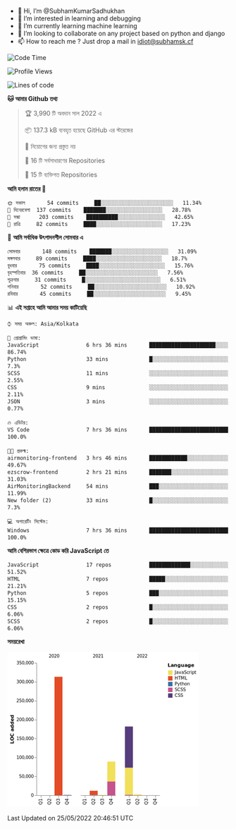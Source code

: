 - 👋 Hi, I’m @SubhamKumarSadhukhan
- 👀 I’m interested in learning and debugging
- 🌱 I’m currently learning machine learning
- 💞️ I’m looking to collaborate on any project based on python and django
- 📫 How to reach me ?
      Just drop a mail in idiot@subhamsk.cf

<!---
SubhamKumarSadhukhan/SubhamKumarSadhukhan is a ✨ special ✨ repository because its `README.md` (this file) appears on your GitHub profile.
You can click the Preview link to take a look at your changes.
--->


<!--START_SECTION:waka-->
![Code Time](http://img.shields.io/badge/Code%20Time-502%20hrs%205%20mins-blue)

![Profile Views](http://img.shields.io/badge/%E0%A6%AA%E0%A7%8D%E0%A6%B0%E0%A7%8B%E0%A6%AB%E0%A6%BE%E0%A6%87%E0%A6%B2%20%E0%A6%A6%E0%A6%B0%E0%A7%8D%E0%A6%B6%E0%A6%A8-4-blue)

![Lines of code](https://img.shields.io/badge/%E0%A6%B9%E0%A7%8D%E0%A6%AF%E0%A6%BE%E0%A6%B2%E0%A7%8B%20%E0%A6%93%E0%A6%AF%E0%A6%BC%E0%A6%BE%E0%A6%B0%E0%A7%8D%E0%A6%B2%E0%A7%8D%E0%A6%A1%20%E0%A6%A5%E0%A7%87%E0%A6%95%E0%A7%87%20%E0%A6%86%E0%A6%AE%E0%A6%BF%20%E0%A6%B2%E0%A6%BF%E0%A6%96%E0%A7%87%E0%A6%9B%E0%A6%BF-600%20Thousand%20%E0%A6%95%E0%A7%8B%E0%A6%A1%E0%A7%87%E0%A6%B0%20%E0%A6%B2%E0%A6%BE%E0%A6%87%E0%A6%A8-blue)

**🐱 আমার Github তথ্য** 

> 🏆 3,990 টি অবদান সাল 2022 এ
 > 
> 📦 137.3 kB ব্যবহৃত হয়েছে GitHub এর স্টরেজের 
 > 
> 🚫 নিয়োগের জন্য প্রস্তুত নয়
 > 
> 📜 16 টি সর্বসাধারণের Repositories 
 > 
> 🔑 15 টি ব্যক্তিগত Repositories  
 > 
**আমি হলাম রাতের 🦉** 

```text
🌞 সকাল       54 commits     ██░░░░░░░░░░░░░░░░░░░░░░░   11.34% 
🌆 দিনেরবেলা  137 commits    ███████░░░░░░░░░░░░░░░░░░   28.78% 
🌃 সন্ধা      203 commits    ██████████░░░░░░░░░░░░░░░   42.65% 
🌙 রাত্রি     82 commits     ████░░░░░░░░░░░░░░░░░░░░░   17.23%

```
📅 **আমি সর্বাধিক উৎপাদনশীল সোমবার এ** 

```text
সোমবার       148 commits    ███████░░░░░░░░░░░░░░░░░░   31.09% 
মঙ্গলবার     89 commits     ████░░░░░░░░░░░░░░░░░░░░░   18.7% 
বুধবার       75 commits     ████░░░░░░░░░░░░░░░░░░░░░   15.76% 
বৃহস্পতিবার  36 commits     ██░░░░░░░░░░░░░░░░░░░░░░░   7.56% 
শুক্রবার     31 commits     █░░░░░░░░░░░░░░░░░░░░░░░░   6.51% 
শনিবার       52 commits     ██░░░░░░░░░░░░░░░░░░░░░░░   10.92% 
রবিবার       45 commits     ██░░░░░░░░░░░░░░░░░░░░░░░   9.45%

```


📊 **এই সপ্তাহে আমি আমার সময় কাটিয়েছি** 

```text
⌚︎ সময় অঞ্চল: Asia/Kolkata

💬 প্রোগ্রামিং ভাষা: 
JavaScript               6 hrs 36 mins       █████████████████████░░░░   86.74% 
Python                   33 mins             █░░░░░░░░░░░░░░░░░░░░░░░░   7.3% 
SCSS                     11 mins             ░░░░░░░░░░░░░░░░░░░░░░░░░   2.55% 
CSS                      9 mins              ░░░░░░░░░░░░░░░░░░░░░░░░░   2.11% 
JSON                     3 mins              ░░░░░░░░░░░░░░░░░░░░░░░░░   0.77%

🔥 এডিটর: 
VS Code                  7 hrs 36 mins       █████████████████████████   100.0%

🐱‍💻 প্রকল্ম: 
airmonitoring-frontend   3 hrs 46 mins       ████████████░░░░░░░░░░░░░   49.67% 
ezscrow-frontend         2 hrs 21 mins       ███████░░░░░░░░░░░░░░░░░░   31.03% 
AirMonitoringBackend     54 mins             ███░░░░░░░░░░░░░░░░░░░░░░   11.99% 
New folder (2)           33 mins             █░░░░░░░░░░░░░░░░░░░░░░░░   7.3%

💻 অপারেটিং সিস্টেম: 
Windows                  7 hrs 36 mins       █████████████████████████   100.0%

```

**আমি বেশিরভাগ ক্ষেত্রে কোড করি JavaScript তে** 

```text
JavaScript               17 repos            █████████████░░░░░░░░░░░░   51.52% 
HTML                     7 repos             █████░░░░░░░░░░░░░░░░░░░░   21.21% 
Python                   5 repos             ███░░░░░░░░░░░░░░░░░░░░░░   15.15% 
CSS                      2 repos             █░░░░░░░░░░░░░░░░░░░░░░░░   6.06% 
SCSS                     2 repos             █░░░░░░░░░░░░░░░░░░░░░░░░   6.06%

```


**সময়রেখা**

![Chart not found](https://raw.githubusercontent.com/SubhamKumarSadhukhan/SubhamKumarSadhukhan/main/charts/bar_graph.png) 


 Last Updated on 25/05/2022 20:46:51 UTC
<!--END_SECTION:waka-->
